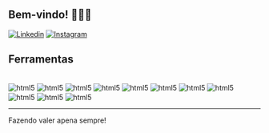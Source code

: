 Bem-vindo! 👨🏻‍💻
----

[![Linkedin](https://img.shields.io/badge/LinkedIn-0077B5?style=for-the-badge&logo=linkedin&logoColor=white)](https://www.linkedin.com/in/lucas-andre98/)
[![Instagram](https://img.shields.io/badge/Instagram-E4405F?style=for-the-badge&logo=instagram&logoColor=white)](https://www.instagram.com/lucas_barretoxd/)


Ferramentas
----
<div style="display: inline_block"><br/>
    <img align="center" alt="html5" src="https://img.shields.io/badge/JavaScript-F7DF1E?style=for-the-badge&logo=javascript&logoColor=black" />
    <img align="center" alt="html5" src="https://img.shields.io/badge/HTML5-E34F26?style=for-the-badge&logo=html5&logoColor=white" />
    <img align="center" alt="html5" src="https://img.shields.io/badge/CSS3-1572B6?style=for-the-badge&logo=css3&logoColor=white" />
    <img align="center" alt="html5" src="https://img.shields.io/badge/Sass-CC6699?style=for-the-badge&logo=sass&logoColor=white" />
    <img align="center" alt="html5" src="https://img.shields.io/badge/TypeScript-007ACC?style=for-the-badge&logo=typescript&logoColor=white" />
    <img align="center" alt="html5" src="https://img.shields.io/badge/Node.js-43853D?style=for-the-badge&logo=node.js&logoColor=white" />
    <img align="center" alt="html5" src="https://img.shields.io/badge/Vue.js-35495E?style=for-the-badge&logo=vue.js&logoColor=4FC08D" />
    <img align="center" alt="html5" src="https://img.shields.io/badge/jQuery-0769AD?style=for-the-badge&logo=jquery&logoColor=white" />
    <img align="center" alt="html5" src="https://img.shields.io/badge/MySQL-00000F?style=for-the-badge&logo=mysql&logoColor=white" />
    <img align="center" alt="html5" src="https://img.shields.io/badge/Go-00ADD8?style=for-the-badge&logo=go&logoColor=white" />
    <img align="center" alt="html5" src="https://img.shields.io/badge/Python-14354C?style=for-the-badge&logo=python&logoColor=white" />
</div>

----
Fazendo valer apena sempre!

